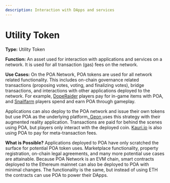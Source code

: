 ```yaml
---
description: Interaction with DApps and services
---
```


# Utility Token

**Type:** Utility Token

**Function:** An asset used for interaction with applications and services on a network. It is used for all transaction \(gas\) fees on the network.

**Use Cases:**  On the POA Network, POA tokens are used for all network related functionality. This includes on-chain governance related transactions \(proposing votes, voting, and finalizing votes\), bridge transactions, and interactions with other applications deployed to the network. For example, [DopeRaider](https://doperaider.com/#/) players pay for in-game items with POA, and [Snailfarm](https://www.stateofthedapps.com/dapps/poa-snailfarm) players spend and earn POA through gameplay.

Applications can also deploy to the POA network and issue their own tokens but use POA as the underlying platform[. Geon ](https://www.geon.network)uses this strategy with their augmented reality application. Transactions are paid for behind the scenes using POA, but players only interact with the deployed coin. [Kauri.io](https://kauri.io/) is also using POA to pay for meta-transaction fees.

**What is Possible?** Applications deployed to POA have only scratched the surface for potential POA token uses. Marketplace functionality, property registration, on-chain legal agreements, and many more potential use cases are attainable. Because POA Network is an EVM chain, smart contracts deployed to the Ethereum mainnet can also be deployed to POA with minimal changes. The functionality is the same, but instead of using ETH the contracts can use POA to power their DApps. 



